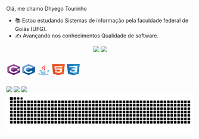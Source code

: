 Olá, me chamo Dhyego Tourinho

-  📚 Estou estudando Sistemas de informação pela faculdade federal de Goiás (UFG).
-  ✍️ Avançando nos conhecimentos Qualidade de software.


<div style="text-align: center;" align="center">
  <img src="https://github-readme-stats.vercel.app/api?username=DhyegoTourinho&hide_title=true&show_icons=true&theme=gotham&include_all_commits=false&count_private=true&hide=issues&line_height=25" />
  <img layout=compact src="https://github-readme-stats.vercel.app/api/top-langs/?username=DhyegoTourinho&layout=compact&langs_count=4&line_height=20&card_width=100&include_all_commits=true&theme=gotham"/>
</div>

<div> 

##
 
</div>
<div style="display:flex;" align="center">
  <img align="center" alt="DhyegoTourinho" height="30" width="40" src="https://raw.githubusercontent.com/devicons/devicon/master/icons/csharp/csharp-original.svg"> 
  <img align="center" alt="DhyegoTourinho" height="30" width="40" src="https://raw.githubusercontent.com/devicons/devicon/master/icons/c/c-original.svg"> 
  <img align="center" alt="DhyegoTourinho" height="30" width="40" src="https://raw.githubusercontent.com/devicons/devicon/master/icons/java/java-original.svg"> 
  <img align="center" alt="DhyegoTourinho" height="30" width="40" src="https://raw.githubusercontent.com/devicons/devicon/master/icons/html5/html5-original.svg"> 
  <img align="center" alt="DhyegoTourinho" height="30" width="40" src="https://raw.githubusercontent.com/devicons/devicon/master/icons/css3/css3-original.svg"> 
</div>

  ##

<div> 
  <a href="https://www.instagram.com/Dhyego_Tourinho" target="_blank"><img src="https://img.shields.io/badge/-Instagram-%23E4405F?style=for-the-badge&logo=instagram&logoColor=white" target="_blank"></a>
  <a href = "contato@DhyegoTourinho9@gmail.com"><img src="https://img.shields.io/badge/-Gmail-FF0000?style=for-the-badge&logo=gmail&logoColor=white" target="_blank"></a>
  <a href="www.linkedin.com/in/dhyego-tourinho-282a22308" target="_blank"><img src="https://img.shields.io/badge/-LinkedIn-%230077B5?style=for-the-badge&logo=linkedin&logoColor=white" target="_blank"></a> 
</div>

<picture align="center">
  <source media="(prefers-color-scheme: dark)" srcset="https://raw.githubusercontent.com/DhyegoTourinho/DhyegoTourinho/output/github-contribution-grid-snake-dark.svg">
  <source media="(prefers-color-scheme: light)" srcset="https://raw.githubusercontent.com/DhyegoTourinho/DhyegoTourinho/output/github-contribution-grid-snake-dark.svg">
  <img align="center" alt="github contribution grid snake animation" src="https://raw.githubusercontent.com/DhyegoTourinho/DhyegoTourinho/output/github-contribution-grid-snake.svg">
</picture>

